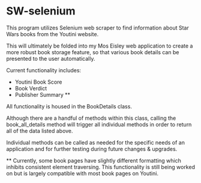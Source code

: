 # SW-selenium

This program utilizes Selenium web scraper to find information about Star Wars books from the Youtini website.

This will ultimately be folded into my Mos Eisley web application to create a more robust book storage feature,
so that various book details can be presented to the user automatically.

Current functionality includes:
- Youtini Book Score
- Book Verdict
- Publisher Summary **


All functionality is housed in the BookDetails class. 

Although there are a handful of methods within this class, 
calling the book_all_details method will trigger all individual methods in order to return all of the data listed above.

Individual methods can be called as needed for the specific needs of an application and for further testing during future changes & upgrades.


** Currently, some book pages have slightly different formatting which inhibits consistent element traversing. This functionality is still being worked on but is largely compatible with most book pages on Youtini.
